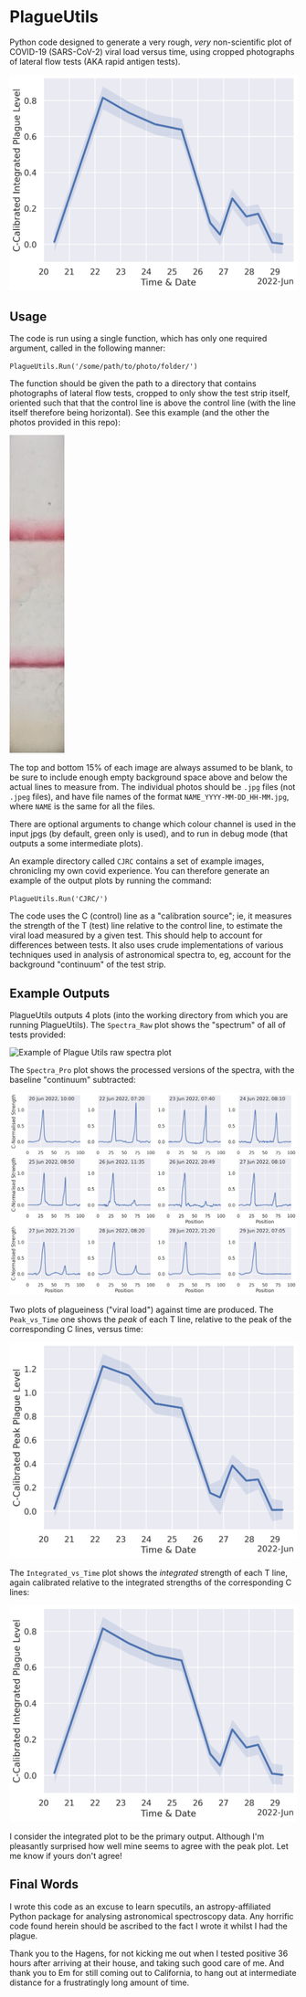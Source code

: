 # PlagueUtils

Python code designed to generate a very rough, *very* non-scientific plot of COVID-19 (SARS-CoV-2) viral load versus time, using cropped photographs of lateral flow tests (AKA rapid antigen tests).  

![Example of a PlagueUtils output plot](https://raw.githubusercontent.com/Stargrazer82301/PlagueUtils/main/Readme_Images/CJRC_Integrated_vs_Time.png)

## Usage

The code is run using a single function, which has only one required argument, called in the following manner:  

`PlagueUtils.Run('/some/path/to/photo/folder/')`

The function should be given the path to a directory that contains photographs of lateral flow tests, cropped to only show the test strip itself, oriented such that that the control line is above the control line (with the line itself therefore being horizontal). See this example (and the other the photos provided in this repo):

![Example input image of a test strip](https://github.com/Stargrazer82301/PlagueUtils/blob/main/CJRC/CJRC_2022-06-22_07-20.jpg?raw=true)

The top and bottom 15% of each image are always assumed to be blank, to be sure to include enough empty background space above and below the actual lines to measure from. The individual photos should be `.jpg` files (not `.jpeg` files), and have file names of the format `NAME_YYYY-MM-DD_HH-MM.jpg`, where `NAME` is the same for all the files.

There are optional arguments to change which colour channel is used in the input jpgs (by default, green only is used), and to run in debug mode (that outputs a some intermediate plots).

An example directory called `CJRC` contains a set of example images, chronicling my own covid experience. You can therefore generate an example of the output plots by running the command:  

`PlagueUtils.Run('CJRC/')  `
 
The code uses the C (control) line as a "calibration source"; ie, it measures the strength of the T (test) line relative to the control line, to estimate the viral load measured by a given test. This should help to account for differences between tests. It also uses crude implementations of various techniques used in analysis of astronomical spectra to, eg, account for the background "continuum" of the test strip. 

## Example Outputs

PlagueUtils outputs 4 plots (into the working directory from which you are running PlagueUtils). The `Spectra_Raw` plot shows the "spectrum" of all of tests provided:

![Example of Plague
Utils raw spectra plot](https://raw.githubusercontent.com/Stargrazer82301/PlagueUtils/main/Readme_Images/CJRC_Spectra_Raw.png)

The `Spectra_Pro` plot shows the processed versions of the spectra, with the baseline "continuum" subtracted:

![Example of PlagueUtils processed spectra plot](https://raw.githubusercontent.com/Stargrazer82301/PlagueUtils/main/Readme_Images/CJRC_Spectra_Pro.png)

Two plots of plagueiness ("viral load") against time are produced. The `Peak_vs_Time`  one shows the *peak* of each T line, relative to the peak of the corresponding C lines, versus time:  

![Example of PlagueUtils plot of peak plagueiness versus time](https://raw.githubusercontent.com/Stargrazer82301/PlagueUtils/main/Readme_Images/CJRC_Peak_vs_Time.png)

The `Integrated_vs_Time` plot shows the *integrated* strength of each T line, again calibrated relative to the integrated strengths of the corresponding C lines:

![Example of PlagueUtils plot of peak plagueiness versus time](https://raw.githubusercontent.com/Stargrazer82301/PlagueUtils/main/Readme_Images/CJRC_Integrated_vs_Time.png)

I consider the integrated plot to be the primary output. Although I'm pleasantly surprised how well mine seems to agree with the peak plot. Let me know if yours don't agree!

## Final Words

I wrote this code as an excuse to learn specutils, an astropy-affiliated Python package for analysing astronomical spectroscopy data. Any horrific code found herein should be ascribed to the fact I wrote it whilst I had the plague.

Thank you to the Hagens, for not kicking me out when I tested positive 36 hours after arriving at their house, and taking such good care of me. And thank you to Em for still coming out to California, to hang out at intermediate distance for a frustratingly long amount of time.
